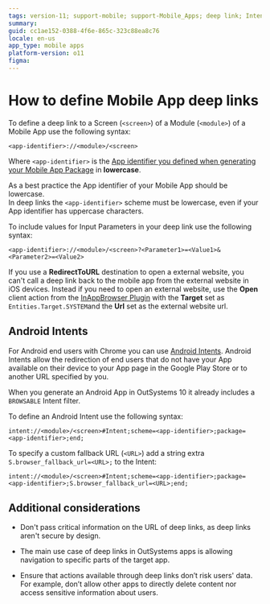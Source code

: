 ```yaml
---
tags: version-11; support-mobile; support-Mobile_Apps; deep link; Intent;
summary: 
guid: cc1ae152-0388-4f6e-865c-323c88ea8c76
locale: en-us
app_type: mobile apps
platform-version: o11
figma:
---
```


# How to define Mobile App deep links

To define a deep link to a Screen (`<screen>`) of a Module (`<module>`) of a Mobile App use the following syntax:

    <app-identifier>://<module>/<screen>

Where `<app-identifier>` is the [App identifier you defined when generating your Mobile App Package](https://success.outsystems.com/Documentation/10/Delivering_Mobile_Apps/Generate_and_Distribute_Your_Mobile_App) in **lowercase**.

<div class="info" markdown="1">

As a best practice the App identifier of your Mobile App should be lowercase. 
<br/>In deep links the `<app-identifier>` scheme must be lowercase, even if your App identifier has uppercase characters.
</div>

To include values for Input Parameters in your deep link use the following syntax:

    <app-identifier>://<module>/<screen>?<Parameter1>=<Value1>&<Parameter2>=<Value2>

<div class="info" markdown="1">

If you use a **RedirectToURL** destination to open a external website, you can't call a deep link back to the mobile app from the external website in iOS devices. 
Instead if you need to open an external website, use the **Open** client action from the [InAppBrowser Plugin](https://www.outsystems.com/forge/component-overview/1558/inappbrowser-plugin) with the **Target** set as `Entities.Target.SYSTEM`and the **Url** set as the external website url.

</div>

## Android Intents

For Android end users with Chrome you can use [Android Intents](https://developer.chrome.com/multidevice/android/intents).
Android Intents allow the redirection of end users that do not have your App available on their device to your App page in the Google Play Store or to another URL specified by you. 

<div class= "info" markdown= "1">

When you generate an Android App in OutSystems 10 it already includes a `BROWSABLE` Intent filter.
</div>

To define an Android Intent use the following syntax:

    intent://<module>/<screen>#Intent;scheme=<app-identifier>;package=<app-identifier>;end;

To specify a custom fallback URL (`<URL>`) add a string extra `S.browser_fallback_url=<URL>;` to the Intent:

    intent://<module>/<screen>#Intent;scheme=<app-identifier>;package=<app-identifier>;S.browser_fallback_url=<URL>;end;

## Additional considerations

* Don't pass critical information on the URL of deep links, as deep links aren't secure by design.

* The main use case of deep links in OutSystems apps is allowing navigation to specific parts of the target app. 

* Ensure that actions available through deep links don’t risk users' data. For example, don’t allow other apps to directly delete content nor access sensitive information about users.

